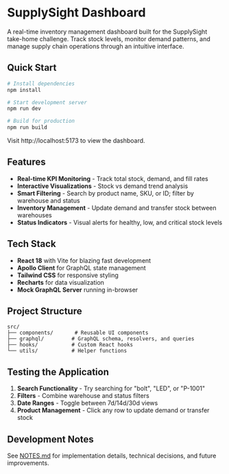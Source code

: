 # SupplySight Dashboard

A real-time inventory management dashboard built for the SupplySight take-home challenge. Track stock levels, monitor demand patterns, and manage supply chain operations through an intuitive interface.

## Quick Start

```bash
# Install dependencies
npm install

# Start development server
npm run dev

# Build for production
npm run build
```

Visit http://localhost:5173 to view the dashboard.

## Features

- **Real-time KPI Monitoring** - Track total stock, demand, and fill rates
- **Interactive Visualizations** - Stock vs demand trend analysis
- **Smart Filtering** - Search by product name, SKU, or ID; filter by warehouse and status
- **Inventory Management** - Update demand and transfer stock between warehouses
- **Status Indicators** - Visual alerts for healthy, low, and critical stock levels

## Tech Stack

- **React 18** with Vite for blazing fast development
- **Apollo Client** for GraphQL state management
- **Tailwind CSS** for responsive styling
- **Recharts** for data visualization
- **Mock GraphQL Server** running in-browser

## Project Structure

```
src/
├── components/       # Reusable UI components
├── graphql/         # GraphQL schema, resolvers, and queries
├── hooks/           # Custom React hooks
└── utils/           # Helper functions
```

## Testing the Application

1. **Search Functionality** - Try searching for "bolt", "LED", or "P-1001"
2. **Filters** - Combine warehouse and status filters
3. **Date Ranges** - Toggle between 7d/14d/30d views
4. **Product Management** - Click any row to update demand or transfer stock

## Development Notes

See [NOTES.md](./NOTES.md) for implementation details, technical decisions, and future improvements.